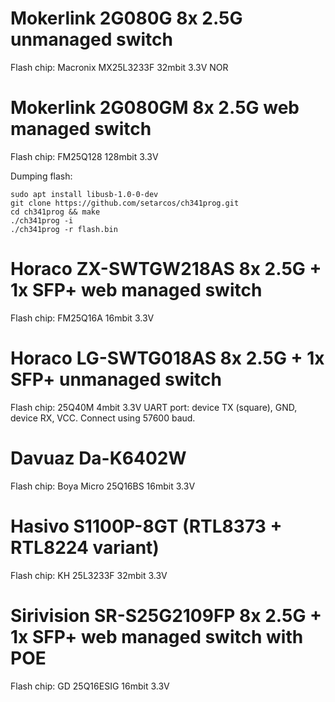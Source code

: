 # Mokerlink 2G080G 8x 2.5G unmanaged switch
Flash chip: Macronix MX25L3233F 32mbit 3.3V NOR

# Mokerlink 2G080GM 8x 2.5G web managed switch
Flash chip: FM25Q128 128mbit 3.3V

Dumping flash:
```
sudo apt install libusb-1.0-0-dev
git clone https://github.com/setarcos/ch341prog.git
cd ch341prog && make
./ch341prog -i
./ch341prog -r flash.bin
```

# Horaco ZX-SWTGW218AS 8x 2.5G + 1x SFP+ web managed switch
Flash chip: FM25Q16A 16mbit 3.3V

# Horaco LG-SWTG018AS 8x 2.5G + 1x SFP+ unmanaged switch
Flash chip: 25Q40M 4mbit 3.3V
UART port: device TX (square), GND, device RX, VCC. Connect using 57600 baud.

# Davuaz Da-K6402W
Flash chip: Boya Micro 25Q16BS 16mbit 3.3V

# Hasivo S1100P-8GT (RTL8373 + RTL8224 variant)
Flash chip: KH 25L3233F 32mbit 3.3V

# Sirivision SR-S25G2109FP 8x 2.5G + 1x SFP+ web managed switch with POE
Flash chip: GD 25Q16ESIG 16mbit 3.3V
